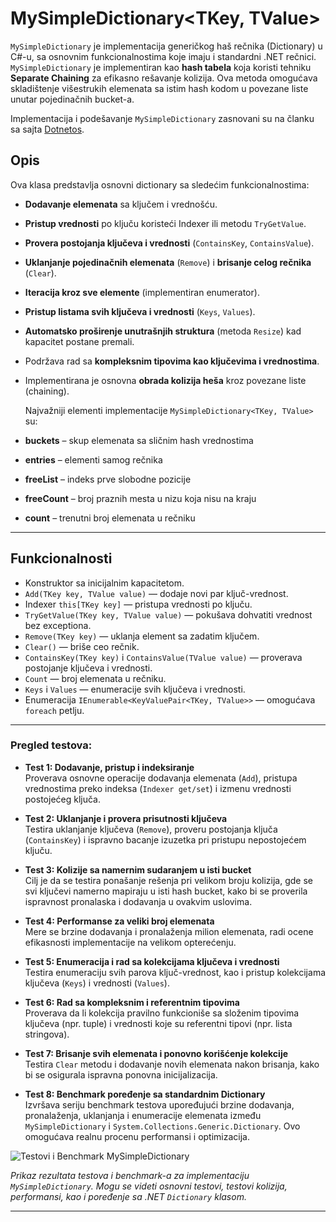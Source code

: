 # MySimpleDictionary<TKey, TValue>

`MySimpleDictionary` je implementacija generičkog haš rečnika (Dictionary) u C#-u, sa osnovnim funkcionalnostima koje imaju i standardni .NET rečnici.
`MySimpleDictionary` je implementiran kao **hash tabela** koja koristi tehniku **Separate Chaining** za efikasno rešavanje kolizija. Ova metoda omogućava skladištenje višestrukih elemenata sa istim hash kodom u povezane liste unutar pojedinačnih bucket-a.

Implementacija i podešavanje `MySimpleDictionary` zasnovani su na članku sa sajta [Dotnetos](https://dotnetos.org/blog/2022-03-28-dictionary-implementation/).
## Opis

Ova klasa predstavlja osnovni dictionary sa sledećim funkcionalnostima:

- **Dodavanje elemenata** sa ključem i vrednošću.
- **Pristup vrednosti** po ključu koristeći Indexer ili metodu `TryGetValue`.
- **Provera postojanja ključeva i vrednosti** (`ContainsKey`, `ContainsValue`).
- **Uklanjanje pojedinačnih elemenata** (`Remove`) i **brisanje celog rečnika** (`Clear`).
- **Iteracija kroz sve elemente** (implementiran enumerator).
- **Pristup listama svih ključeva i vrednosti** (`Keys`, `Values`).
- **Automatsko proširenje unutrašnjih struktura** (metoda `Resize`) kad kapacitet postane premali.
- Podržava rad sa **kompleksnim tipovima kao ključevima i vrednostima**.
- Implementirana je osnovna **obrada kolizija heša** kroz povezane liste (chaining).

  Najvažniji elementi implementacije `MySimpleDictionary<TKey, TValue>` su:

- **buckets** – skup elemenata sa sličnim hash vrednostima  
- **entries** – elementi samog rečnika  
- **freeList** – indeks prve slobodne pozicije  
- **freeCount** – broj praznih mesta u nizu koja nisu na kraju  
- **count** – trenutni broj elemenata u rečniku 

---

## Funkcionalnosti

- Konstruktor sa inicijalnim kapacitetom.
- `Add(TKey key, TValue value)` — dodaje novi par ključ-vrednost.
- Indexer `this[TKey key]` — pristupa vrednosti po ključu.
- `TryGetValue(TKey key, TValue value)` — pokušava dohvatiti vrednost bez exceptiona.
- `Remove(TKey key)` — uklanja element sa zadatim ključem.
- `Clear()` — briše ceo rečnik.
- `ContainsKey(TKey key)` i `ContainsValue(TValue value)` — proverava postojanje ključeva i vrednosti.
- `Count` — broj elemenata u rečniku.
- `Keys` i `Values` — enumeracije svih ključeva i vrednosti.
- Enumeracija `IEnumerable<KeyValuePair<TKey, TValue>>` — omogućava `foreach` petlju.

---

### Pregled testova:

- **Test 1: Dodavanje, pristup i indeksiranje**  
  Proverava osnovne operacije dodavanja elemenata (`Add`), pristupa vrednostima preko indeksa (`Indexer get/set`) i izmenu vrednosti postojećeg ključa.

- **Test 2: Uklanjanje i provera prisutnosti ključeva**  
  Testira uklanjanje ključeva (`Remove`), proveru postojanja ključa (`ContainsKey`) i ispravno bacanje izuzetka pri pristupu nepostojećem ključu.

- **Test 3: Kolizije sa namernim sudaranjem u isti bucket**  
  Cilj je da se testira ponašanje rešenja pri velikom broju kolizija, gde se svi ključevi namerno mapiraju u isti hash bucket, kako bi se proverila ispravnost pronalaska i dodavanja u ovakvim uslovima.

- **Test 4: Performanse za veliki broj elemenata**  
  Mere se brzine dodavanja i pronalaženja milion elemenata, radi ocene efikasnosti implementacije na velikom opterećenju.

- **Test 5: Enumeracija i rad sa kolekcijama ključeva i vrednosti**  
  Testira enumeraciju svih parova ključ-vrednost, kao i pristup kolekcijama ključeva (`Keys`) i vrednosti (`Values`).

- **Test 6: Rad sa kompleksnim i referentnim tipovima**  
  Proverava da li kolekcija pravilno funkcioniše sa složenim tipovima ključeva (npr. tuple) i vrednosti koje su referentni tipovi (npr. lista stringova).

- **Test 7: Brisanje svih elemenata i ponovno korišćenje kolekcije**  
  Testira `Clear` metodu i dodavanje novih elemenata nakon brisanja, kako bi se osigurala ispravna ponovna inicijalizacija.

- **Test 8: Benchmark poređenje sa standardnim Dictionary**  
  Izvršava seriju benchmark testova upoređujući brzine dodavanja, pronalaženja, uklanjanja i enumeracije elemenata između `MySimpleDictionary` i `System.Collections.Generic.Dictionary`. Ovo omogućava realnu procenu performansi i optimizacija.

![Testovi i Benchmark MySimpleDictionary](https://github.com/user-attachments/assets/c1fc9ecd-29ca-47e3-bcc3-40298551b2fc)

*Prikaz rezultata testova i benchmark-a za implementaciju `MySimpleDictionary`. Mogu se videti osnovni testovi, testovi kolizija, performansi, kao i poređenje sa .NET `Dictionary` klasom.*

---


